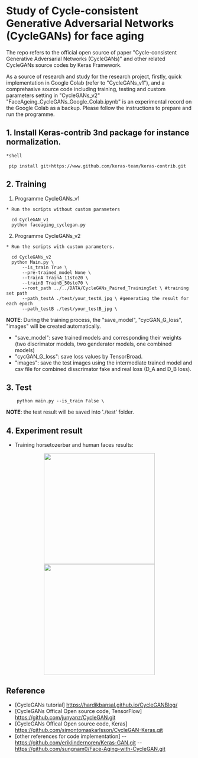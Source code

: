 # Study of Cycle-consistent Generative Adversarial Networks (CycleGANs) for face aging
The repo refers to the official open source of paper "Cycle-consistent Generative Adversarial Networks (CycleGANs)" and other related CycleGANs source codes by Keras Framework.

As a source of research and study for the research project, firstly, quick implementation in Google Colab (refer to "CycleGANs_v1"), and a comprehasive source code including training, testing and custom parameters setting in "CycleGANs_v2"
"FaceAgeing_CycleGANs_Google_Colab.ipynb" is an experimental record on the Google Colab as a backup.
Please follow the instructions to prepare and run the programme.
## 1. Install Keras-contrib 3nd package for instance normalization.
``` 
*shell

 pip install git+https://www.github.com/keras-team/keras-contrib.git

 ```
 
## 2. Training

1) Programme CycleGANs_v1
```
* Run the scripts without custom parameters

  cd CycleGAN_v1
  python faceaging_cyclegan.py
```

2) Programme CycleGANs_v2

```
* Run the scripts with custom parameters.

  cd CycleGANs_v2 
  python Main.py \
      --is_train True \
	  --pre-trained_model None \
	  --trainA TrainA_11sto20 \
	  --trainB TrainB_50sto70 \
	  --root_path ../../DATA/CycleGANs_Paired_TrainingSet \ #training set path
	  --path_testA ./test/your_testA_jpg \ #generating the result for each epoch
      --path_testB ./test/your_testB_jpg \
```
**NOTE**: During the training process, the "save_model", "cycGAN_G_loss", "images" will be created automatically. 
 - "save_model": save trained models and corresponding their weights (two discrimator models, two genderator models, one combined models)
 - "cycGAN_G_loss": save loss values by TensorBroad.
 - "images": save the test images using the intermediate trained model and csv file for combined disscrimator fake and real loss (D_A and D_B loss). 

## 3. Test 
```
    python main.py --is_train False \ 
```
**NOTE**:
   the test result will be saved into './test' folder.

## 4. Experiment result
 - Training horsetozerbar and human faces results:
<p align="center">
  <img src="CycleGAN_v1/images/34_1050.png" height="300",width="800">
  <img src="CycleGAN_v1/images/34_1150_human.png" height="300",width="800">
</p>

## Reference
- [CycleGANs tutorial]
   https://hardikbansal.github.io/CycleGANBlog/
- [CycleGANs Offical Open source code, TensorFlow] 
   https://github.com/junyanz/CycleGAN.git
- [CycleGANs Offical Open source code, Keras]
   https://github.com/simontomaskarlsson/CycleGAN-Keras.git
- [other references for code implementation]
 --https://github.com/eriklindernoren/Keras-GAN.git
 --https://github.com/sungnam0/Face-Aging-with-CycleGAN.git
